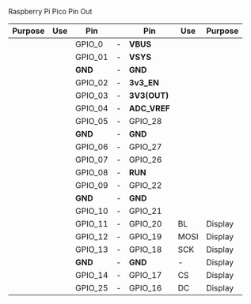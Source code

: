 Raspberry Pi Pico Pin Out

| Purpose | Use | Pin     |     | Pin          | Use  | Purpose |
| ------- | --- | ------- | --- | ------------ | ---- | ------- |
|         |     | GPIO_0  | -   | **VBUS**     |      |         |
|         |     | GPIO_01 | -   | **VSYS**     |      |         |
|         |     | **GND** | -   | **GND**      |      |         |
|         |     | GPIO_02 | -   | **3v3_EN**   |      |         |
|         |     | GPIO_03 | -   | **3V3(OUT)** |      |         |
|         |     | GPIO_04 | -   | **ADC_VREF** |      |         |
|         |     | GPIO_05 | -   | GPIO_28      |      |         |
|         |     | **GND** | -   | **GND**      |      |         |
|         |     | GPIO_06 | -   | GPIO_27      |      |         |
|         |     | GPIO_07 | -   | GPIO_26      |      |         |
|         |     | GPIO_08 | -   | **RUN**      |      |         |
|         |     | GPIO_09 | -   | GPIO_22      |      |         |
|         |     | **GND** | -   | **GND**      |      |         |
|         |     | GPIO_10 | -   | GPIO_21      |      |         |
|         |     | GPIO_11 | -   | GPIO_20      | BL   | Display |
|         |     | GPIO_12 | -   | GPIO_19      | MOSI | Display |
|         |     | GPIO_13 | -   | GPIO_18      | SCK  | Display |
|         |     | **GND** | -   | **GND**      | -    | Display |
|         |     | GPIO_14 | -   | GPIO_17      | CS   | Display |
|         |     | GPIO_25 | -   | GPIO_16      | DC   | Display |
